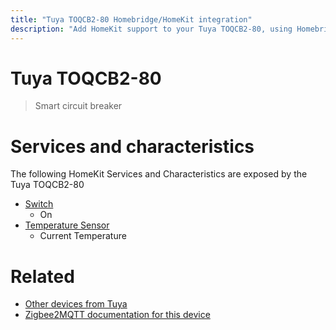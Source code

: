 ```yaml
---
title: "Tuya TOQCB2-80 Homebridge/HomeKit integration"
description: "Add HomeKit support to your Tuya TOQCB2-80, using Homebridge, Zigbee2MQTT and homebridge-z2m."
---
```

<!---
This file has been GENERATED using src/docgen/docgen.ts
DO NOT EDIT THIS FILE MANUALLY!
-->
# Tuya TOQCB2-80
> Smart circuit breaker


# Services and characteristics
The following HomeKit Services and Characteristics are exposed by
the Tuya TOQCB2-80

* [Switch](../../switch.md)
  * On
* [Temperature Sensor](../../sensors.md)
  * Current Temperature


# Related
* [Other devices from Tuya](../index.md#tuya)
* [Zigbee2MQTT documentation for this device](https://www.zigbee2mqtt.io/devices/TOQCB2-80.html)